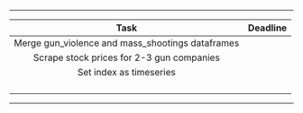 -------------------------------------------------------------------------------
| **Task**                                          |   **Deadline**           |
|:-------------------------------------------------:|:------------------------:|
| Merge gun_violence and mass_shootings dataframes  |                          |
| Scrape stock prices for 2-3 gun companies         |                          |
| Set index as timeseries                           |                          |
|                                                   |                          |
|                                                   |                          |
|                                                   |                          |
|                                                   |                          |
--------------------------------------------------------------------------------
